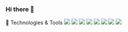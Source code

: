 ### Hi there 👋



🔧 Technologies & Tools
![](https://img.shields.io/badge/OS-Linux-informational?style=&logo=linux&logoColor=white&color=dd4814)
![](https://img.shields.io/badge/OS-Windows-informational?style=&logo=windows&logoColor=white&color=00A4EF)
![](https://img.shields.io/badge/Editor-Visual_Studio-informational?style=flat&logo=visual-studio&logoColor=white&color=5d2b90)
![](https://img.shields.io/badge/Code-.Net-informational?style=flat&logo=dotnet&logoColor=white&color=7014e8)
![](https://img.shields.io/badge/-Blazor-purple?logo=blazor)
![](https://img.shields.io/badge/-Python-lightgrey%20?logo=python)
![](https://img.shields.io/badge/-Conda-%2344A833%20?logo=anaconda)
![](https://img.shields.io/badge/-Postgre-%234169E1?logo=postgresql)
